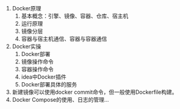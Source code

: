  
1. Docker原理  
    1. 基本概念：引擎、镜像、容器、仓库、宿主机    
    2. 运行原理   
    3. 镜像分层  
    4. 容器与宿主机通信、容器与容器通信  
2. Docker实操
    1. Docker部署
    2. 镜像操作命令
    3. 容器操作命令
    4. idea中Docker插件
    5. Docker部署具体的服务
3. 新建镜像可以使用docker commit命令，但一般使用Dockerfile构建。  
4. Docker Compose的使用、日志的管理...


